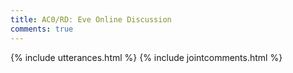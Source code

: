 ```yaml
---
title: AC0/RD: Eve Online Discussion
comments: true
---
```


{% include utterances.html %}
{% include jointcomments.html %}
